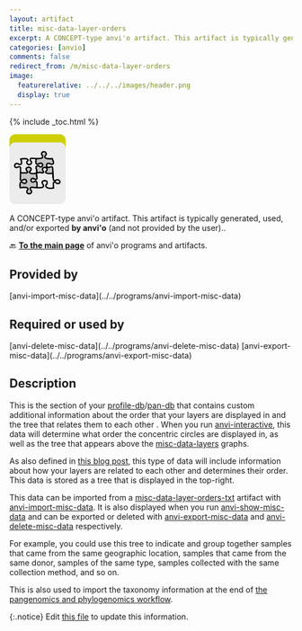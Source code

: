 ```yaml
---
layout: artifact
title: misc-data-layer-orders
excerpt: A CONCEPT-type anvi'o artifact. This artifact is typically generated, used, and/or exported by anvi'o (and not provided by the user)..
categories: [anvio]
comments: false
redirect_from: /m/misc-data-layer-orders
image:
  featurerelative: ../../../images/header.png
  display: true
---
```



{% include _toc.html %}


<img src="../../images/icons/CONCEPT.png" alt="CONCEPT" style="width:100px; border:none" />

A CONCEPT-type anvi'o artifact. This artifact is typically generated, used, and/or exported **by anvi'o** (and not provided by the user)..

🔙 **[To the main page](../../)** of anvi'o programs and artifacts.

## Provided by


<p style="text-align: left" markdown="1"><span class="artifact-p">[anvi-import-misc-data](../../programs/anvi-import-misc-data)</span></p>


## Required or used by


<p style="text-align: left" markdown="1"><span class="artifact-r">[anvi-delete-misc-data](../../programs/anvi-delete-misc-data)</span> <span class="artifact-r">[anvi-export-misc-data](../../programs/anvi-export-misc-data)</span></p>


## Description

This is the section of your <span class="artifact-n">[profile-db](/help/main/artifacts/profile-db)</span>/<span class="artifact-n">[pan-db](/help/main/artifacts/pan-db)</span> that contains custom additional information about the order that your layers are displayed in and the tree that relates them to each other . When you run <span class="artifact-p">[anvi-interactive](/help/main/programs/anvi-interactive)</span>, this data will determine what order the concentric circles are displayed in, as well as the tree that appears above the <span class="artifact-n">[misc-data-layers](/help/main/artifacts/misc-data-layers)</span> graphs.

As also defined in [this blog post](http://merenlab.org/2017/12/11/additional-data-tables/#views-items-layers-orders-some-anvio-terminology), this type of data will include information about how your layers are related to each other and determines their order. This data is stored as a tree that is displayed in the top-right. 

This data can be imported from a <span class="artifact-n">[misc-data-layer-orders-txt](/help/main/artifacts/misc-data-layer-orders-txt)</span> artifact with <span class="artifact-p">[anvi-import-misc-data](/help/main/programs/anvi-import-misc-data)</span>.  It is also displayed when you run <span class="artifact-p">[anvi-show-misc-data](/help/main/programs/anvi-show-misc-data)</span> and can be exported or deleted with <span class="artifact-p">[anvi-export-misc-data](/help/main/programs/anvi-export-misc-data)</span> and <span class="artifact-p">[anvi-delete-misc-data](/help/main/programs/anvi-delete-misc-data)</span> respectively. 

For example, you could use this tree to indicate and group together samples that came from the same geographic location, samples that came from the same donor, samples of the same type,  samples collected with the same collection method, and so on. 

This is also used to import the taxonomy information at the end of [the pangenomics and phylogenomics workflow](http://merenlab.org/2017/06/07/phylogenomics/#pangenomic--phylogenomics). 


{:.notice}
Edit [this file](https://github.com/merenlab/anvio/tree/master/anvio/docs/artifacts/misc-data-layer-orders.md) to update this information.


